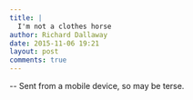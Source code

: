 ```yaml
---
title: |
  I'm not a clothes horse
author: Richard Dallaway
date: 2015-11-06 19:21
layout: post
comments: true
---
```









--
Sent from a mobile device, so may be terse.  
      